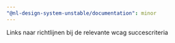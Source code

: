 ```yaml
---
"@nl-design-system-unstable/documentation": minor
---
```


Links naar richtlijnen bij de relevante wcag succescriteria
